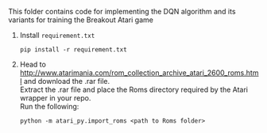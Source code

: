 This folder contains code for implementing the DQN algorithm and its variants
for training the Breakout Atari game

1. Install `requirement.txt`

    ```
    pip install -r requirement.txt
    ```

2. Head to http://www.atarimania.com/rom_collection_archive_atari_2600_roms.html
   and download the .rar file.\
   Extract the .rar file and place the Roms directory required by the Atari
   wrapper in your repo.\
   Run the following:
    ```
    python -m atari_py.import_roms <path to Roms folder>
    ```
